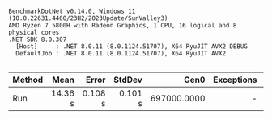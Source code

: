 ```

BenchmarkDotNet v0.14.0, Windows 11 (10.0.22631.4460/23H2/2023Update/SunValley3)
AMD Ryzen 7 5800H with Radeon Graphics, 1 CPU, 16 logical and 8 physical cores
.NET SDK 8.0.307
  [Host]     : .NET 8.0.11 (8.0.1124.51707), X64 RyuJIT AVX2 DEBUG
  DefaultJob : .NET 8.0.11 (8.0.1124.51707), X64 RyuJIT AVX2


```
| Method | Mean    | Error   | StdDev  | Gen0        | Exceptions | Gen1       | Gen2      | Allocated |
|------- |--------:|--------:|--------:|------------:|-----------:|-----------:|----------:|----------:|
| Run    | 14.36 s | 0.108 s | 0.101 s | 697000.0000 |          - | 46000.0000 | 4000.0000 |    5.4 GB |
